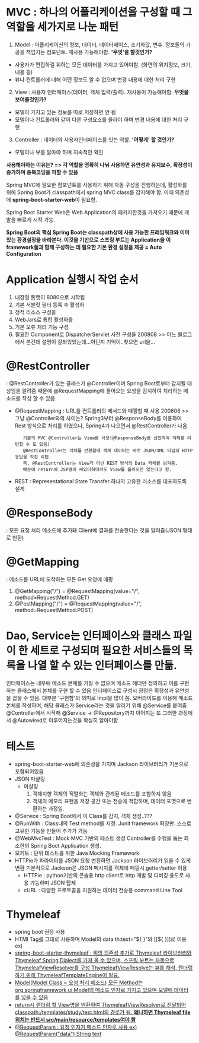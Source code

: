 # MVC : 하나의 어플리케이션을 구성할 때 그 역할을 세가지로 나눈 패턴
  1. Model : 어플리케이션의 정보, 데이터, 데이터베이스, 초기화값, 변수.
             정보들의 가공을 책임지는 컴포넌트.
             재사용 가능해야함.
             **'무엇'을 할것인가?**
   - 사용자가 편집하길 위하는 모든 데이터를 가지고 있어야함.
     (화면의 위치정보, 크기, 내용 등)
   - 뷰나 컨트롤러에 대해 어떤 정보도 알 수 없으며 변경 내용에 대한 처리 구현
  2. View : 사용자 인터페이스(데이터, 객체 입력/출력).
            재사용이 가능해야함.
            **무엇을 보여줄것인가?**
   - 모델이 가지고 있는 정보를 따로 저장하면 안 됨
   - 모델이나 컨트롤러와 같이 다른 구성요소를 몰라야 하며 변경 내용에 대한 처리 구현
  3. Controller : 데이터와 사용자인터페이스를 잇는 역할.
                  **'어떻게' 할 것인가?**
   - 모델이나 뷰를 알아야 하며 지속적인 확인
 
 
**사용해야하는 이유는?
  => 각 역할을 명확히 나눠 사용하면 유연성과 유지보수, 확장성이 증가하며 중복코딩을 피할 수 있음**

Spring MVC에 필요한 컴포넌트를 사용하기 위해 자동 구성을 진행하는데,
활성화를 위해 Spring Boot가 classpath에서 spring MVC class를 감지해야 함.
이때 의존성에 **spring-boot-starter-web**이 필요함.

Spring Boot Starter Web은 Web Application의 패키지한것을 가져오기 때문에 개발을 빠르게 시작 가능.

**Spring Boot의 핵심
Spring Boot는 classpath상에 사용 가능한 프레임워크와 이미 있는 환경설정을 바라본다.
이것을 기반으로 스프링 부트는 Application을 이 framework들과 함께 구성하는 데 필요한 기본 환경 설정을 제공 = Auto Configuration**


# Application 실행시 작업 순서
  1. 내장형 톰캣이 8080으로 시작됨
  2. 기본 서블릿 필터 등록 후 활성화
  3. 정적 리소스 구성을
  4. WebJars로 통합 활성화를
  5. 기본 오류 처리 기능 구성
  6. 필요한 Component로 DispatcherServlet 사전 구성을
 200808 >> 어느 블로그에서 본건데 설명이 잘되있었는데...어딘지 기억이..찾으면 url을...


# @RestController
 : @RestController가 있는 클래스가 @Controller이며 Spring Boot로부터 감지될 대상임을 알려줌
   때문에 @RequestMapping에 들어오는 요청을 감지하여 처리하는 메소드를 작성 할 수 있음
 - @RequestMapping : URL을 컨트롤러의 메서드와 매핑할 때 사용
200808 >> 그냥 @Controller와의 차이는?
          Spring3부터 @ResponseBody를 이용하여 Rest 방식으로 처리를 하였으나, Spring4가 나오면서 @RestController가 나옴.
          
          기본의 MVC @Controller는 View를 사용(@ResponseBody를 선언하여 객체를 리턴할 수 도 있음) 
          @RestController는 객체를 반환할때 객체 데이터는 바로 JSON/XML 타입의 HTTP 응답을 직접 리턴.
          즉, @RestController는 View가 아닌 REST 방식의 Data 자체를 넘겨줌.
          때문에 return에 JSP명이 써있다하더라도 View를 불러오진 않는다고 함.
  - REST : Representational State Transfer.하나의 고유한 리소스를 대표하도록 설계


# @ResponseBody
 : 모든 요청 처리 메소드에 추가돼 Client에 결과를 전송한다는 것을 알려줌(JSON 형태로 반환) 
  
  
# @GetMapping
 : 메소드를 URL에 도착하는 모든 Get 요청에 매핑
  1. @GetMapping("/")
  = @RequestMapping(value="/", method=RequestMethod.GET)
  2. @PostMapping("/")
  = @RequestMapping(value="/", method=RequestMethod.POST)
  
  
# Dao, Service는 인터페이스와 클래스 파일이 한 세트로 구성되며 필요한 서비스들의 목록을 나열 할 수 있는 인터페이스를 만듦.
인터페이스는 내부에 메소드 본체를 가질 수 없으며 메소드 헤더만 정의하고 이를 구현하는 클래스에서 본체를 구현 할 수 있음
인터페이스로 구성시 장점은 확장성과 유연성을 꼽을 수 있음.
대부분 '구현함'의 의미로 Impl을 많이 씀.
오버라이드를 이용해 메소드 본체를 작성하며, 해당 클래스가 Service라는 것을 알리기 위해 @Service를 붙여줌
@Controller에서 시작해 @Service -> @Repository까지 이어지는 또 그러한 과정에서 @Autowired로 이루어지는것을 확실히 알아야함
  
  
# 테스트
 - spring-boot-starter-web에 의존성을 가지며 Jackson 라이브러리가 기본으로 포함되어있음
 - JSON 마샬링
	- 마샬링 
		1. 객체지향 객체의 직렬화는 객체와 관계된 메소드를 포함하지 않음
		2. 객체의 메모리 표현을 저장 공간 또는 전송에 적합하며, 데이터 포맷으로 변환하는 과정임.
 - @Service : Spring Boot에서 이 Class를 감지, 객체 생성..???
 - @RunWith : Class내의 Test method를 지정.
 	      Junit framework 확장판.
	      스스로 고유한 기능을 만들어 추가가 가능
 - @WebMvcTest : Mock MVC 기반의 테스트 생성
   Controller를 수행을 돕는 최소한의 Spring Boot Application 생성.
 - 모키토 : 단위 테스트를 위한 Java Mocking Framework
 - HTTPie가 파라미터를 JSON 요청 변환하면 Jackson 라이브러리가 읽을 수 있게 변환
   기본적으로 Jackson은 JSON 메시지를 객체에 매핑시 getter/setter 이용
	 - HTTPie : python기반의 콘솔용 http client로 http 개발 및 디버깅 용도로 사용 가능하며 JSON 탑재
	 - cURL : 다양한 프로토콜을 지원하는 데이터 전송용 command Line Tool
 
 
# Thymeleaf
 - spring boot 권장 사용
 - HTMl Tag를 그대로 사용하며 Model의 data th:text="${ }"와 [[${ }]]로 이용
  ex) <a th:href="@{test.html}" href="#">
 - spring-boot-starter-thymeleaf
  : 위의 의존성 추가로 Thymeleaf 라이브러리와 Thymeleaf Spring Dialect를 가져 올 수 있으며,
    스프링 부트는 자동으로 ThymeleafViewResolver를 구성
	ThymeleafViewResolve는 뷰를 해석, 렌더링하기 위해 ThymeleafTemplateEngine이 필요.
 - Model(Model Class = 요청 처리 메소드)
   모든 Method는 org.springframework.ui.Model의 메소드 인자로 가지고 있으며 모델에 데이터를 넣을 수 있음
 - return시 렌더링 할 View명을 반환하여 ThymeleafViewResolver로 전달되어 classpath:/templates/study/test.html의 경로가 됨.
   **왜나하면 Thymeleaf file 위치는 반드시 src/main/resource/templates여야 함**
 - @RequestParam : 요청 인자가 메소드 인자로 사용
	ex) @RequestParam("data") String text
